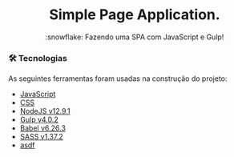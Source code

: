 <h1 align="center">Simple Page Application.</h1>
<p align="center">:snowflake: Fazendo uma SPA com JavaScript e Gulp!</p>

### 🛠 Tecnologias

As seguintes ferramentas foram usadas na construção do projeto:

- [JavaScript](https://www.javascript.com/)
- [CSS](https://devdocs.io/css/)
- [NodeJS v12.9.1](https://nodejs.org/en/download/releases/)
- [Gulp v4.0.2](https://gulpjs.com/)
- [Babel v6.26.3](https://babeljs.io/)
- [SASS v1.37.2](https://sass-lang.com/documentation/js-api)
- [asdf](https://asdf-vm.com/)
